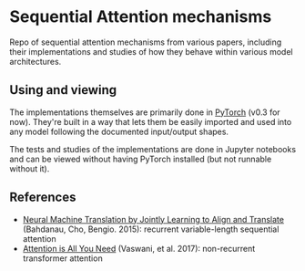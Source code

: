 # Sequential Attention mechanisms

Repo of sequential attention mechanisms from various papers, including their
implementations and studies of how they behave within various model architectures.

## Using and viewing

The implementations themselves are primarily done in [PyTorch](https://pytorch.org/) (v0.3 for now).
They're built in a way that lets them be easily imported and used into any model
following the documented input/output shapes.

The tests and studies of the implementations are done in Jupyter notebooks and
can be viewed without having PyTorch installed (but not runnable without it). 

## References

* [Neural Machine Translation by Jointly Learning to Align and Translate](https://arxiv.org/abs/1409.0473) (Bahdanau, Cho, Bengio. 2015): recurrent variable-length sequential attention
* [Attention is All You Need](https://arxiv.org/abs/1706.03762) (Vaswani, et al. 2017): non-recurrent transformer attention

